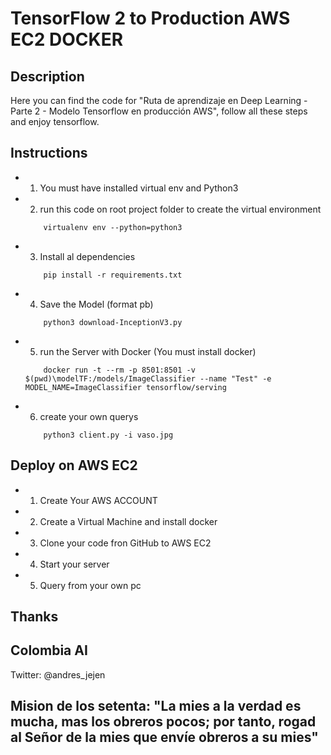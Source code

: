 # TensorFlow 2 to Production AWS EC2 DOCKER

## Description
Here you can find the code for "Ruta de aprendizaje en Deep Learning - Parte 2 - Modelo Tensorflow en producción AWS",
follow all these steps and enjoy tensorflow.

## Instructions

- 1. You must have installed virtual env and Python3
- 2. run this code on root project folder to create the virtual environment
    ```
        virtualenv env --python=python3
    ```
- 3. Install al dependencies
    ```
        pip install -r requirements.txt
    ```
- 4. Save the Model (format pb)
    ```
        python3 download-InceptionV3.py
    ```
- 5. run the Server with Docker (You must install docker)
    ```
        docker run -t --rm -p 8501:8501 -v $(pwd)\modelTF:/models/ImageClassifier --name "Test" -e MODEL_NAME=ImageClassifier tensorflow/serving
    ```
- 6. create your own querys
    ```
        python3 client.py -i vaso.jpg
    ```

## Deploy on AWS EC2

- 1. Create Your AWS ACCOUNT
- 2. Create a Virtual Machine and install docker
- 3. Clone your code fron GitHub to AWS EC2
- 4. Start your server
- 5. Query from your own pc

## Thanks

## Colombia AI

Twitter: @andres_jejen

## Mision de los setenta: "La mies a la verdad es mucha, mas los obreros pocos; por tanto, rogad al Señor de la mies que envíe obreros a su mies"